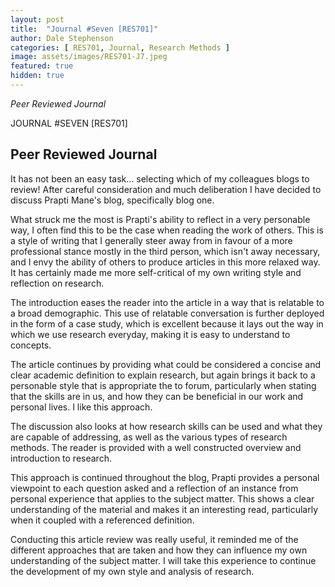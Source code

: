 ```yaml
---
layout: post
title:  "Journal #Seven [RES701]"
author: Dale Stephenson
categories: [ RES701, Journal, Research Methods ]
image: assets/images/RES701-J7.jpeg
featured: true
hidden: true
---
```

<i>Peer Reviewed Journal</i>

JOURNAL #SEVEN [RES701]

<h2>Peer Reviewed Journal</h2>

It has not been an easy task... selecting which of my colleagues blogs to review! After careful consideration and much deliberation I have decided to discuss Prapti Mane's blog, specifically blog one. 

What struck me the most is Prapti's ability to reflect in a very personable way, I often find this to be the case when reading the work of others. This is a style of writing that I generally steer away from in favour of a more professional stance mostly in the third person, which isn't away necessary, and I envy the ability of others to produce articles in this more relaxed way. It has certainly made me more self-critical of my own writing style and reflection on research.

The introduction eases the reader into the article in a way that is relatable to a broad demographic. This use of relatable conversation is further deployed in the form of a case study, which is excellent because it lays out the way in which we use research everyday, making it is easy to understand to concepts.

The article continues by providing what could be considered a concise and clear academic definition to explain research, but again brings it back to a personable style that is appropriate the to forum, particularly when stating that the skills are in us, and how they can be beneficial in our work and personal lives. I like this approach. 

The discussion also looks at how research skills can be used and what they are capable of addressing, as well as the various types of research methods. The reader is provided with a well constructed overview and introduction to research.

This approach is continued throughout the blog, Prapti provides a personal viewpoint to each question asked and a reflection of an instance from personal experience that applies to the subject matter. This shows a clear understanding of the material and makes it an interesting read, particularly when it coupled with a referenced definition. 

Conducting this article review was really useful, it reminded me of the different approaches that are taken and how they can influence my own understanding of the subject matter. I will take this experience to continue the development of my own style and analysis of research.   



